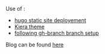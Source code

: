

Use of :
 - [hugo static site deployement](https://gohugo.io/)
 - [Kiera theme](https://github.com/avianto/hugo-kiera)
 - [following gh-branch branch setup](https://gohugo.io/hosting-and-deployment/hosting-on-github/#deployment-of-project-pages-from-your-gh-pages-branch)


 Blog can be found [here](https://polohb.github.io/tech-memories/)
